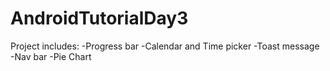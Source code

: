 # AndroidTutorialDay3
Project includes:
-Progress bar
-Calendar and Time picker
-Toast message
-Nav bar
-Pie Chart
